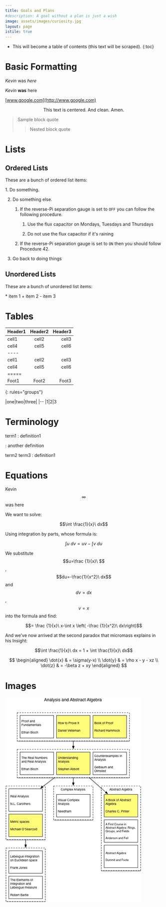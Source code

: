 ```yaml
---
title: Goals and Plans
#description: A goal without a plan is just a wish
image: assets/images/curiosity.jpg
layout: page
istile: true
---
```


* This will become a table of contents (this text will be scraped).
{:toc}

# Basic Formatting
_Kevin_ was _here_

*Kevin* **was** here

[www.google.com](http://www.google.com)

<center>This text is centered.  And clean.  Amen.</center>

> Sample block quote
>> Nested block quote


# Lists

## Ordered Lists

<p>These are a bunch of ordered list items:</p>
1. Do something.

2. Do something else.

    1. If the reverse-Pi separation gauge is set to `OFF` you can follow
       the following procedure.

        1. Use the flux capacitor on Mondays, Tuesdays and Thursdays

        2. Do not use the flux capacitor if it's raining


    2. If the reverse-Pi separation gauge is set to `ON` then you
       should follow Procedure 42.

3. Go back to doing things

## Unordered Lists

<p>These are a bunch of unordered list items:</p>
* item 1
  + item 2
    - item 3

# Tables

| Header1 | Header2 | Header3 |
|:--------|:-------:|--------:|
| cell1   | cell2   | cell3   |
| cell4   | cell5   | cell6   |
|----
| cell1   | cell2   | cell3   |
| cell4   | cell5   | cell6   |
|=====
| Foot1   | Foot2   | Foot3
{: rules="groups"}

|one|two|three|
|--
|1|2|3


# Terminology

term1
: definition1

: another definition

term2
term3
: definition1


# Equations

Kevin $$\infty$$ was here

We want to solve:

$$\int \frac{1}{x}\ dx$$

Using integration by parts, whose formula is:

$$\int u\ dv=uv-\int v\ du$$

We substitute $$u=\frac {1}{x}\ $$, $$du=-\frac{1}{x^2}\ dx$$ and $$dv=dx$$, $$v=x$$ into the formula and find:

$$= \frac {1}{x}\ x-\int x \left(  -\frac {1}{x^2}\ dx\right)$$

And we've now arrived at the second paradox that micromass explains in his Insight:

$$\int \frac{1}{x}\ dx = 1 + \int \frac{1}{x}\ dx$$


$$
\begin{aligned}
\dot{x} & = \sigma(y-x) \\
\dot{y} & = \rho x - y - xz \\
\dot{z} & = -\beta z + xy
\end{aligned}
$$

# Images



![Real Analysis and Abstract Algebra](/assets/images/analysis.jpg)
